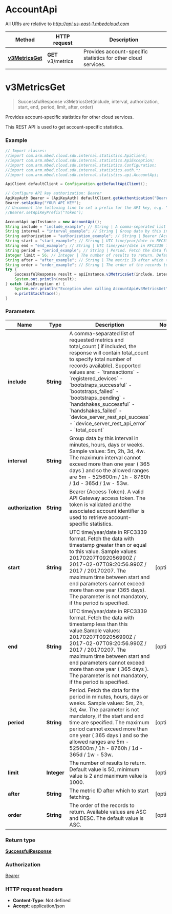 # AccountApi

All URIs are relative to *http://api.us-east-1.mbedcloud.com*

Method | HTTP request | Description
------------- | ------------- | -------------
[**v3MetricsGet**](AccountApi.md#v3MetricsGet) | **GET** v3/metrics | Provides account-specific statistics for other cloud services.


<a name="v3MetricsGet"></a>
# **v3MetricsGet**
> SuccessfulResponse v3MetricsGet(include, interval, authorization, start, end, period, limit, after, order)

Provides account-specific statistics for other cloud services.

This REST API is used to get account-specific statistics.

### Example
```java
// Import classes:
//import com.arm.mbed.cloud.sdk.internal.statistics.ApiClient;
//import com.arm.mbed.cloud.sdk.internal.statistics.ApiException;
//import com.arm.mbed.cloud.sdk.internal.statistics.Configuration;
//import com.arm.mbed.cloud.sdk.internal.statistics.auth.*;
//import com.arm.mbed.cloud.sdk.internal.statistics.api.AccountApi;

ApiClient defaultClient = Configuration.getDefaultApiClient();

// Configure API key authorization: Bearer
ApiKeyAuth Bearer = (ApiKeyAuth) defaultClient.getAuthentication("Bearer");
Bearer.setApiKey("YOUR API KEY");
// Uncomment the following line to set a prefix for the API key, e.g. "Token" (defaults to null)
//Bearer.setApiKeyPrefix("Token");

AccountApi apiInstance = new AccountApi();
String include = "include_example"; // String | A comma-separated list of requested metrics and total_count ( if included, the response will contain total_count to specify total number of records available). Supported values are:  - `transactions` - `registered_devices` - `bootstraps_successful` - `bootstraps_failed` - `bootstraps_pending` - `handshakes_successful` - `handshakes_failed` - `device_server_rest_api_success` - `device_server_rest_api_error` - `total_count` 
String interval = "interval_example"; // String | Group data by this interval in minutes, hours, days or weeks. Sample values: 5m, 2h, 3d, 4w. The maximum interval cannot exceed more than one year ( 365 days ) and so the allowed ranges are 5m - 525600m / 1h - 8760h / 1d - 365d / 1w - 53w. 
String authorization = "authorization_example"; // String | Bearer {Access Token}. A valid API Gateway access token. The token is validated and the associated account identifier is used to retrieve account-specific statistics. 
String start = "start_example"; // String | UTC time/year/date in RFC3339 format. Fetch the data with timestamp greater than or equal to this value. Sample values: 20170207T092056990Z / 2017-02-07T09:20:56.990Z / 2017 / 20170207. The maximum time between start and end parameters cannot exceed more than one year (365 days). The parameter is not mandatory, if the period is specified. 
String end = "end_example"; // String | UTC time/year/date in RFC3339 format. Fetch the data with timestamp less than this value.Sample values: 20170207T092056990Z / 2017-02-07T09:20:56.990Z / 2017 / 20170207. The maximum time between start and end parameters cannot exceed more than one year ( 365 days ). The parameter is not mandatory, if the period is specified. 
String period = "period_example"; // String | Period. Fetch the data for the period in minutes, hours, days or weeks. Sample values: 5m, 2h, 3d, 4w. The parameter is not mandatory, if the start and end time are specified. The maximum period cannot exceed more than one year ( 365 days ) and so the allowed ranges are 5m - 525600m / 1h - 8760h / 1d - 365d / 1w - 53w. 
Integer limit = 56; // Integer | The number of results to return. Default value is 50, minimum value is 2 and maximum value is 1000. 
String after = "after_example"; // String | The metric ID after which to start fetching. 
String order = "order_example"; // String | The order of the records to return. Available values are ASC and DESC. The default value is ASC. 
try {
    SuccessfulResponse result = apiInstance.v3MetricsGet(include, interval, authorization, start, end, period, limit, after, order);
    System.out.println(result);
} catch (ApiException e) {
    System.err.println("Exception when calling AccountApi#v3MetricsGet");
    e.printStackTrace();
}
```

### Parameters

Name | Type | Description  | Notes
------------- | ------------- | ------------- | -------------
 **include** | **String**| A comma-separated list of requested metrics and total_count ( if included, the response will contain total_count to specify total number of records available). Supported values are:  - &#x60;transactions&#x60; - &#x60;registered_devices&#x60; - &#x60;bootstraps_successful&#x60; - &#x60;bootstraps_failed&#x60; - &#x60;bootstraps_pending&#x60; - &#x60;handshakes_successful&#x60; - &#x60;handshakes_failed&#x60; - &#x60;device_server_rest_api_success&#x60; - &#x60;device_server_rest_api_error&#x60; - &#x60;total_count&#x60;  |
 **interval** | **String**| Group data by this interval in minutes, hours, days or weeks. Sample values: 5m, 2h, 3d, 4w. The maximum interval cannot exceed more than one year ( 365 days ) and so the allowed ranges are 5m - 525600m / 1h - 8760h / 1d - 365d / 1w - 53w.  |
 **authorization** | **String**| Bearer {Access Token}. A valid API Gateway access token. The token is validated and the associated account identifier is used to retrieve account-specific statistics.  |
 **start** | **String**| UTC time/year/date in RFC3339 format. Fetch the data with timestamp greater than or equal to this value. Sample values: 20170207T092056990Z / 2017-02-07T09:20:56.990Z / 2017 / 20170207. The maximum time between start and end parameters cannot exceed more than one year (365 days). The parameter is not mandatory, if the period is specified.  | [optional]
 **end** | **String**| UTC time/year/date in RFC3339 format. Fetch the data with timestamp less than this value.Sample values: 20170207T092056990Z / 2017-02-07T09:20:56.990Z / 2017 / 20170207. The maximum time between start and end parameters cannot exceed more than one year ( 365 days ). The parameter is not mandatory, if the period is specified.  | [optional]
 **period** | **String**| Period. Fetch the data for the period in minutes, hours, days or weeks. Sample values: 5m, 2h, 3d, 4w. The parameter is not mandatory, if the start and end time are specified. The maximum period cannot exceed more than one year ( 365 days ) and so the allowed ranges are 5m - 525600m / 1h - 8760h / 1d - 365d / 1w - 53w.  | [optional]
 **limit** | **Integer**| The number of results to return. Default value is 50, minimum value is 2 and maximum value is 1000.  | [optional]
 **after** | **String**| The metric ID after which to start fetching.  | [optional]
 **order** | **String**| The order of the records to return. Available values are ASC and DESC. The default value is ASC.  | [optional]

### Return type

[**SuccessfulResponse**](SuccessfulResponse.md)

### Authorization

[Bearer](../README.md#Bearer)

### HTTP request headers

 - **Content-Type**: Not defined
 - **Accept**: application/json

